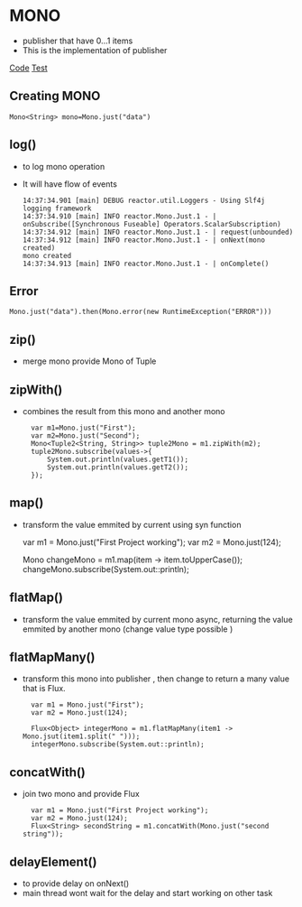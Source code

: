 # MONO

- publisher that have 0...1 items
- This is the implementation of publisher

[Code](./../../java/com/home/reactive/learning/mono/MonoLearning.java)
[Test](./../../../test/java/com/home/reactive/learning/mono/TestMonoLearning.java)

## Creating MONO

    Mono<String> mono=Mono.just("data")

## log()
- to log mono operation
- It will have flow of events

      14:37:34.901 [main] DEBUG reactor.util.Loggers - Using Slf4j logging framework
      14:37:34.910 [main] INFO reactor.Mono.Just.1 - | onSubscribe([Synchronous Fuseable] Operators.ScalarSubscription)
      14:37:34.912 [main] INFO reactor.Mono.Just.1 - | request(unbounded)
      14:37:34.912 [main] INFO reactor.Mono.Just.1 - | onNext(mono created)
      mono created
      14:37:34.913 [main] INFO reactor.Mono.Just.1 - | onComplete()

## Error

    Mono.just("data").then(Mono.error(new RuntimeException("ERROR")))

## zip() 
- merge mono provide Mono of Tuple

## zipWith()
- combines the result from this mono and another mono



        var m1=Mono.just("First");
        var m2=Mono.just("Second");
        Mono<Tuple2<String, String>> tuple2Mono = m1.zipWith(m2);
        tuple2Mono.subscribe(values->{
            System.out.println(values.getT1());
            System.out.println(values.getT2());
        });

## map()
 - transform the value emmited by current using syn function


      var m1 = Mono.just("First Project working");
      var m2 = Mono.just(124);

      Mono<String> changeMono = m1.map(item -> item.toUpperCase());
      changeMono.subscribe(System.out::println);

## flatMap() 

- transform the value emmited by current mono async, returning the value emmited by another mono (change value type possible )

## flatMapMany() 

- transform this mono into publisher , then change to return a many value that is Flux.

        var m1 = Mono.just("First");
        var m2 = Mono.just(124);

        Flux<Object> integerMono = m1.flatMapMany(item1 -> Mono.jsut(item1.split(" ")));
        integerMono.subscribe(System.out::println);

## concatWith()
- join two mono and provide Flux

        var m1 = Mono.just("First Project working");
        var m2 = Mono.just(124);
        Flux<String> secondString = m1.concatWith(Mono.just("second string"));

## delayElement() 
- to provide delay on onNext()
- main thread wont wait for the delay and start working on other task

